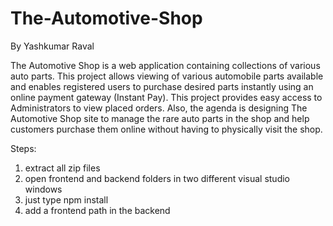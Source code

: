 # The-Automotive-Shop
 By Yashkumar Raval

The Automotive Shop is a web application containing collections of various auto parts. This project allows viewing of various automobile parts available and enables registered users to purchase desired parts instantly using an online payment gateway (Instant Pay). This project provides easy access to Administrators to view placed orders. Also, the agenda is designing The Automotive Shop site to manage the rare auto parts in the shop and help customers purchase them online without having to physically visit the shop.

Steps:
1. extract all zip files
2. open frontend and backend folders in two different visual studio windows
3. just type npm install 
4. add a frontend path in the backend
